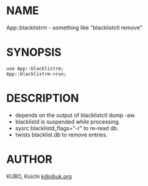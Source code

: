 # NAME

App::blacklistrm - something like "blacklistctl remove"

# SYNOPSIS

    use App::blacklistrm;
    App::blacklistrm->run;

# DESCRIPTION

- depends on the output of blacklistctl dump -aw.
- blacklistd is suspended while processing.
- sysrc blacklistd\_flags="-r" to re-read db.
- twists blacklist.db to remove entries.

# AUTHOR

KUBO, Koichi <k@obuk.org>
